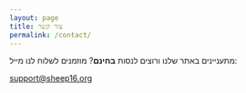 ```yaml
---
layout: page
title: צור קשר
permalink: /contact/
---
```


<div class="f3">

מתעניינים באתר שלנו ורוצים לנסות **בחינם**? מוזמנים לשלוח לנו מייל:

</div>

<div class="f2 mt3">
  <a class="link" href="mailto:support@sheep16.org">support@sheep16.org</a>
</div>


